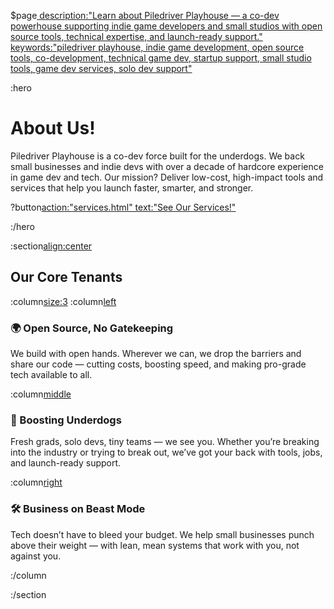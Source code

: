 $page[ description:"Learn about Piledriver Playhouse — a co-dev powerhouse supporting indie game developers and small studios with open source tools, technical expertise, and launch-ready support." keywords:"piledriver playhouse, indie game development, open source tools, co-development, technical game dev, startup support, small studio tools, game dev services, solo dev support"]()

:hero[](#about-hero)

# About Us!

Piledriver Playhouse is a co-dev force built for the underdogs. We back small businesses and indie devs with over a decade of hardcore experience in game dev and tech. Our mission? Deliver low-cost, high-impact tools and services that help you launch faster, smarter, and stronger.

?button[action:"services.html" text:"See Our Services!"](#services-btn)

:/hero

:section[align:center](#about-us)

## Our Core Tenants

:column[size:3](#about-us-columns)
:column[left]()

### 🌍 Open Source, No Gatekeeping

We build with open hands. Wherever we can, we drop the barriers and share our code — cutting costs, boosting speed, and making pro-grade tech available to all.

:column[middle]()

### 🚀 Boosting Underdogs

Fresh grads, solo devs, tiny teams — we see you. Whether you’re breaking into the industry or trying to break out, we’ve got your back with tools, jobs, and launch-ready support.

:column[right]()

### 🛠️ Business on Beast Mode

Tech doesn’t have to bleed your budget. We help small businesses punch above their weight — with lean, mean systems that work with you, not against you.

:/column

:/section
